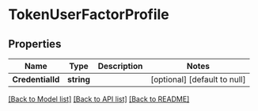 # TokenUserFactorProfile

## Properties
Name | Type | Description | Notes
------------ | ------------- | ------------- | -------------
**CredentialId** | **string** |  | [optional] [default to null]

[[Back to Model list]](../README.md#documentation-for-models) [[Back to API list]](../README.md#documentation-for-api-endpoints) [[Back to README]](../README.md)

